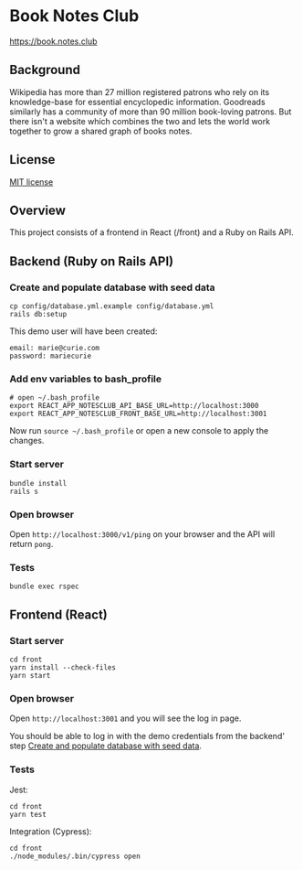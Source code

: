 # Book Notes Club
https://book.notes.club

## Background

Wikipedia has more than 27 million registered patrons who rely on its knowledge-base for essential encyclopedic information. Goodreads similarly has a community of more than 90 million book-loving patrons. But there isn't a website which combines the two and lets the world work together to grow a shared graph of books notes.

## License
[MIT license](LICENSE)

## Overview
This project consists of a frontend in React (/front) and a Ruby on Rails API.

## Backend (Ruby on Rails API)

### Create and populate database with seed data
```
cp config/database.yml.example config/database.yml
rails db:setup
```

This demo user will have been created:
```
email: marie@curie.com
password: mariecurie
```

### Add env variables to bash_profile
```
# open ~/.bash_profile
export REACT_APP_NOTESCLUB_API_BASE_URL=http://localhost:3000
export REACT_APP_NOTESCLUB_FRONT_BASE_URL=http://localhost:3001
```

Now run `source ~/.bash_profile` or open a new console to apply the changes.

### Start server
```
bundle install
rails s
```

### Open browser

Open `http://localhost:3000/v1/ping` on your browser and the API will return `pong`.

### Tests
```
bundle exec rspec
```

## Frontend (React)

### Start server
```
cd front
yarn install --check-files
yarn start
```

### Open browser

Open `http://localhost:3001` and you will see the log in page.

You should be able to log in with the demo credentials from the backend' step [Create and populate database with seed data](https://github.com/notesclub/notesclub#create-and-populate-database-with-seed-data).

### Tests
Jest:
```
cd front
yarn test
```

Integration (Cypress):
```
cd front
./node_modules/.bin/cypress open
```
